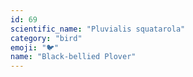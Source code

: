 ```yaml
---
id: 69
scientific_name: "Pluvialis squatarola"
category: "bird"
emoji: "🐦"
name: "Black-bellied Plover"
---
```

